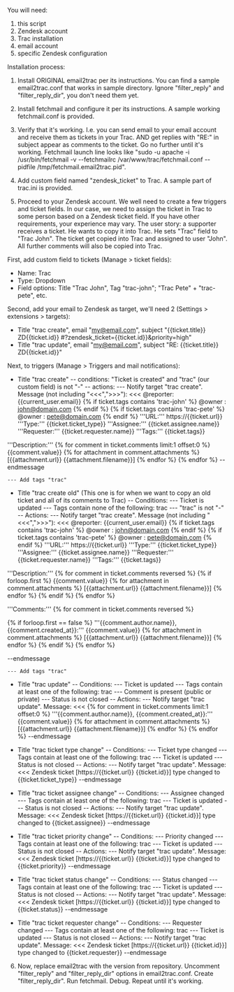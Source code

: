 You will need:
1) this script
2) Zendesk account
3) Trac installation
4) email account
5) specific Zendesk configuration

Installation process:
1. Install ORIGINAL email2trac per its instructions. You can find a sample email2trac.conf that works in sample directory. Ignore "filter_reply" and "filter_reply_dir", you don't need them yet.
2. Install fetchmail and configure it per its instructions. A sample working fetchmail.conf is provided.

3. Verify that it's working. I.e. you can send email to your email account and receive them as tickets in your Trac. AND get replies with "RE:" in subject appear as comments to the ticket.
Go no further until it's working.
Fetchmail launch line looks like "sudo -u apache -i /usr/bin/fetchmail -v --fetchmailrc /var/www/trac/fetchmail.conf --pidfile /tmp/fetchmail.email2trac.pid".

4. Add custom field named "zendesk_ticket" to Trac. A sample part of trac.ini is provided.

5. Proceed to your Zendesk account. We well need to create a few triggers and ticket fields.
In our case, we need to assign the ticket in Trac to some person based on a Zendesk ticket field. If you have other requirements, your experience may vary.
The user story: a supporter receives a ticket. He wants to copy it into Trac. He sets "Trac" field to "Trac John". The ticket get copied into Trac and assigned to user "John". All further comments will also be copied into Trac.

First, add custom field to tickets (Manage > ticket fields):
- Name: Trac
- Type: Dropdown
- Field options: Title "Trac John", Tag "trac-john"; "Trac Pete" + "trac-pete", etc.

Second, add your email to Zendesk as target, we'll need 2 (Settings > extensions > targets):
- Title "trac create", email "my@email.com", subject "{{ticket.title}} ZD{{ticket.id}} #?zendesk_ticket={{ticket.id}}&priority=high"
- Title "trac update", email "my@email.com", subject "RE: {{ticket.title}} ZD{{ticket.id}}"

Next, to triggers (Manage > Triggers and mail notifications):

- Title "trac create"
  -- conditions: "Ticket is created" and "trac" (our custom field) is not "-"
  -- actions:
    --- Notify target "trac create". Message (not including "<<<",">>>"):
<<<
@reporter: {{current_user.email}}
{% if ticket.tags contains 'trac-john' %}
@owner : john@domain.com
{% endif %}
{% if ticket.tags contains 'trac-pete' %}
@owner : pete@domain.com
{% endif %}
'''URL:''' https://{{ticket.url}}
'''Type:''' {{ticket.ticket_type}}
'''Assignee:''' {{ticket.assignee.name}}
'''Requester:''' {{ticket.requester.name}}
'''Tags:''' {{ticket.tags}}

'''Description:'''
{% for comment in ticket.comments limit:1 offset:0 %}
{{comment.value}}
{% for attachment in comment.attachments %}
[{{attachment.url}}  {{attachment.filename}}]
{% endfor %}
{% endfor %}
--endmessage
>>>
    --- Add tags "trac"


- Title "trac create old" (This one is for when we want to copy an old ticket and all of its comments to Trac)
  -- Conditions:
    --- Ticket is updated
    --- Tags contain none of the following: trac
    --- "trac" is not "-"
  -- Actions:
    --- Notify target "trac create". Message (not including "<<<",">>>"):
<<<
@reporter: {{current_user.email}}
{% if ticket.tags contains 'trac-john' %}
@owner : john@domain.com
{% endif %}
{% if ticket.tags contains 'trac-pete' %}
@owner : pete@domain.com
{% endif %}
'''URL:''' https://{{ticket.url}}
'''Type:''' {{ticket.ticket_type}}
'''Assignee:''' {{ticket.assignee.name}}
'''Requester:''' {{ticket.requester.name}}
'''Tags:''' {{ticket.tags}}

'''Description:'''
{% for comment in ticket.comments reversed %}
{% if forloop.first %}
{{comment.value}}
{% for attachment in comment.attachments %}
[{{attachment.url}}  {{attachment.filename}}]
{% endfor %}
{% endif %}
{% endfor %}

'''Comments:'''
{% for comment in ticket.comments reversed %}

{% if forloop.first == false %}
'''{{comment.author.name}}, {{comment.created_at}}:'''
{{comment.value}}
{% for attachment in comment.attachments %}
[{{attachment.url}}  {{attachment.filename}}]
{% endfor %}
{% endif %}
{% endfor %}

--endmessage
>>>
    --- Add tags "trac"

- Title "trac update"
  -- Conditions:
    --- Ticket is updated
    --- Tags contain at least one of the following: trac
    --- Comment is present (public or private)
    --- Status is not closed
  -- Actions:
    --- Notify target "trac update". Message:
<<<
{% for comment in ticket.comments limit:1 offset:0 %}
'''{{comment.author.name}}, {{comment.created_at}}:'''
{{comment.value}}
{% for attachment in comment.attachments %}
[{{attachment.url}}  {{attachment.filename}}]
{% endfor %}
{% endfor %}
--endmessage
>>>


- Title "trac ticket type change"
  -- Conditions:
    --- Ticket type changed
    --- Tags contain at least one of the following: trac
    --- Ticket is updated
    --- Status is not closed
  -- Actions:
    --- Notify target "trac update". Message:
<<<
Zendesk ticket [https://{{ticket.url}} {{ticket.id}}] type changed to {{ticket.ticket_type}}
--endmessage
>>>

- Title "trac ticket assignee change"
  -- Conditions:
    --- Assignee changed
    --- Tags contain at least one of the following: trac
    --- Ticket is updated
    --- Status is not closed
  -- Actions:
    --- Notify target "trac update". Message:
<<<
Zendesk ticket [https://{{ticket.url}} {{ticket.id}}] type changed to {{ticket.assignee}}
--endmessage
>>>


- Title "trac ticket priority change"
  -- Conditions:
    --- Priority changed
    --- Tags contain at least one of the following: trac
    --- Ticket is updated
    --- Status is not closed
  -- Actions:
    --- Notify target "trac update". Message:
<<<
Zendesk ticket [https://{{ticket.url}} {{ticket.id}}] type changed to {{ticket.priority}}
--endmessage
>>>


- Title "trac ticket status change"
  -- Conditions:
    --- Status changed
    --- Tags contain at least one of the following: trac
    --- Ticket is updated
    --- Status is not closed
  -- Actions:
    --- Notify target "trac update". Message:
<<<
Zendesk ticket [https://{{ticket.url}} {{ticket.id}}] type changed to {{ticket.status}}
--endmessage
>>>


- Title "trac ticket requester change"
  -- Conditions:
    --- Requester changed
    --- Tags contain at least one of the following: trac
    --- Ticket is updated
    --- Status is not closed
  -- Actions:
    --- Notify target "trac update". Message:
<<<
Zendesk ticket [https://{{ticket.url}} {{ticket.id}}] type changed to {{ticket.requester}}
--endmessage
>>>


6. Now, replace email2trac with the version from repository. Uncomment "filter_reply" and "filter_reply_dir" options in email2trac.conf. Create "filter_reply_dir".
Run fetchmail. Debug. Repeat until it's working.

